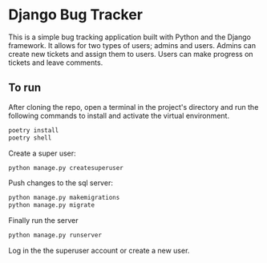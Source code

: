 # Django Bug Tracker
This is a simple bug tracking application built with Python and the Django framework. It allows for two types of users; admins and users. Admins can create new tickets and assign them to users. Users can make progress on tickets and leave comments. 

## To run
After cloning the repo, open a terminal in the project's directory and run the following commands to install and activate the virtual environment. 
```bash
poetry install
poetry shell
```
Create a super user:
```bash
python manage.py createsuperuser
```
Push changes to the sql server:
```bash
python manage.py makemigrations
python manage.py migrate
```
Finally run the server
```bash
python manage.py runserver
```

Log in the the superuser account or create a new user.